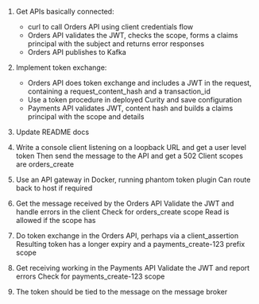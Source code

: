 1. Get APIs basically connected:
   - curl to call Orders API using client credentials flow
   - Orders API validates the JWT, checks the scope, forms a claims principal with the subject and returns error responses
   - Orders API publishes to Kafka

2. Implement token exchange:
   - Orders API does token exchange and includes a JWT in the request, containing a request_content_hash and a transaction_id
   - Use a token procedure in deployed Curity and save configuration
   - Payments API validates JWT, content hash and builds a claims principal with the scope and details

3. Update README docs

4. Write a console client listening on a loopback URL and get a user level token
   Then send the message to the API and get a 502
   Client scopes are orders_create



3. Use an API gateway in Docker, running phantom token plugin
   Can route back to host if required

4. Get the message received by the Orders API
   Validate the JWT and handle errors in the client
   Check for orders_create scope
   Read is allowed if the scope has 

5. Do token exchange in the Orders API, perhaps via a client_assertion
   Resulting token has a longer expiry and a payments_create-123 prefix scope

6. Get receiving working in the Payments API
   Validate the JWT and report errors
   Check for payments_create-123 scope

7. The token should be tied to the message on the message broker